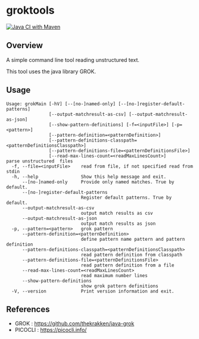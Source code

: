 # groktools

[![Java CI with Maven](https://github.com/bernhardhuber/groktools/actions/workflows/maven.yml/badge.svg)](https://github.com/bernhardhuber/groktools/actions/workflows/maven.yml)

## Overview

A simple command line tool reading unstructured text.

This tool uses the java library GROK.

## Usage

```
Usage: grokMain [-hV] [--[no-]named-only] [--[no-]register-default-patterns]
                [--output-matchresult-as-csv] [--output-matchresult-as-json]
                [--show-pattern-definitions] [-f=<inputFile>] [-p=<pattern>]
                [--pattern-definition=<patternDefinition>]
                [--pattern-definitions-classpath=<patternDefinitionsClasspath>]
                [--pattern-definitions-file=<patternDefinitionsFile>]
                [--read-max-lines-count=<readMaxLinesCount>]
parse unstructured  files
  -f, --file=<inputFile>    read from file, if not specified read from stdin
  -h, --help                Show this help message and exit.
      --[no-]named-only     Provide only named matches. True by default.
      --[no-]register-default-patterns
                            Register default patterns. True by default.
      --output-matchresult-as-csv
                            output match results as csv
      --output-matchresult-as-json
                            output match results as json
  -p, --pattern=<pattern>   grok pattern
      --pattern-definition=<patternDefinition>
                            define pattern name pattern and pattern definition
      --pattern-definitions-classpath=<patternDefinitionsClasspath>
                            read pattern definition from classpath
      --pattern-definitions-file=<patternDefinitionsFile>
                            read pattern definition from a file
      --read-max-lines-count=<readMaxLinesCount>
                            read maximum number lines
      --show-pattern-definitions
                            show grok pattern definitions
  -V, --version             Print version information and exit.
```

## References

* GROK : https://github.com/thekrakken/java-grok
* PICOCLI : https://picocli.info/

